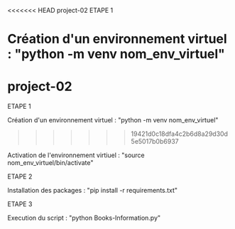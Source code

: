 <<<<<<< HEAD
project-02
ETAPE 1

Création d'un environnement virtuel : "python -m venv nom_env_virtuel"
=======
# project-02


ETAPE 1
 

Création d'un environnement virtuel : "python -m venv nom_env_virtuel"  
>>>>>>> 19421d0c18dfa4c2b6d8a29d30d5e5017b0b6937

Activation de l'environnement virtiuel : "source nom_env_virtuel/bin/activate"

ETAPE 2

Installation des packages : "pip install -r requirements.txt"

ETAPE 3

Execution du script : "python Books-Information.py"
